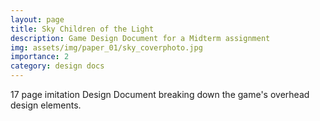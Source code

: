 ```yaml
---
layout: page
title: Sky Children of the Light
description: Game Design Document for a Midterm assignment
img: assets/img/paper_01/sky_coverphoto.jpg
importance: 2
category: design docs
---
```


17 page imitation Design Document breaking down the game's overhead design elements.

<object data="{{ site.url }}{{ site.baseurl }}/assets/pdf/gdd_skychildrenoflight.pdf" width="800" height="500" type='application/pdf'></object>



